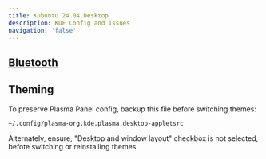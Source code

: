 ```yaml
---
title: Kubuntu 24.04 Desktop
description: KDE Config and Issues
navigation: 'false'
---
```


## [Bluetooth](bluetooth.md)

## Theming

To preserve Plasma Panel config, backup this file before switching themes:

```bash
~/.config/plasma-org.kde.plasma.desktop-appletsrc
```

Alternately, ensure, "Desktop and window layout" checkbox is not selected, befote switching or reinstalling themes.
